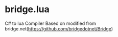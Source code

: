 # bridge.lua
C# to lua Compiler
Based on modified from bridge.net(https://github.com/bridgedotnet/Bridge)